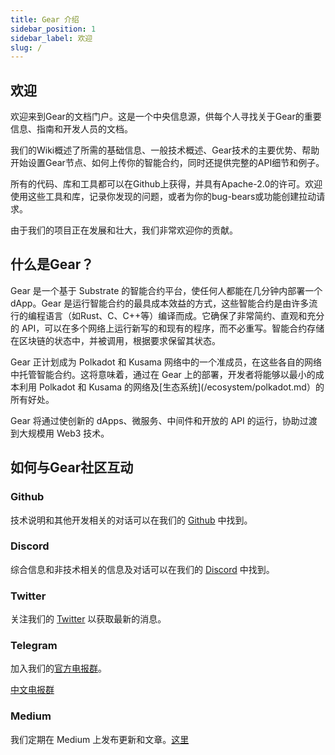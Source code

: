 ```yaml
---
title: Gear 介绍
sidebar_position: 1
sidebar_label: 欢迎
slug: /
---
```


## 欢迎

欢迎来到Gear的文档门户。这是一个中央信息源，供每个人寻找关于Gear的重要信息、指南和开发人员的文档。

我们的Wiki概述了所需的基础信息、一般技术概述、Gear技术的主要优势、帮助开始设置Gear节点、如何上传你的智能合约，同时还提供完整的API细节和例子。

所有的代码、库和工具都可以在Github上获得，并具有Apache-2.0的许可。欢迎使用这些工具和库，记录你发现的问题，或者为你的bug-bears或功能创建拉动请求。

由于我们的项目正在发展和壮大，我们非常欢迎你的贡献。

## 什么是Gear？

Gear 是一个基于 Substrate 的智能合约平台，使任何人都能在几分钟内部署一个 dApp。Gear 是运行智能合约的最具成本效益的方式，这些智能合约是由许多流行的编程语言（如Rust、C、C++等）编译而成。它确保了非常简约、直观和充分的 API，可以在多个网络上运行新写的和现有的程序，而不必重写。智能合约存储在区块链的状态中，并被调用，根据要求保留其状态。

Gear 正计划成为 Polkadot 和 Kusama 网络中的一个准成员，在这些各自的网络中托管智能合约。这将意味着，通过在 Gear 上的部署，开发者将能够以最小的成本利用 Polkadot 和 Kusama 的网络及[生态系统](/ecosystem/polkadot.md）的所有好处。

Gear 将通过使创新的 dApps、微服务、中间件和开放的 API  的运行，协助过渡到大规模用 Web3 技术。

## 如何与Gear社区互动

### Github

技术说明和其他开发相关的对话可以在我们的 [Github](https://github.com/gear-tech) 中找到。

### Discord

综合信息和非技术相关的信息及对话可以在我们的 [Discord](https://discord.gg/mGXwYHKN) 中找到。

### Twitter

关注我们的 [Twitter](https://twitter.com/gear_techs) 以获取最新的消息。

### Telegram

加入我们的[官方电报群](https://t.me/gear_tech)。

[中文电报群](https://t.me/Gear_CN)

### Medium

我们定期在 Medium 上发布更新和文章。[这里](https://medium.com/@gear_techs)